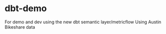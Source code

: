# dbt-demo
For demo and dev using the new dbt semantic layer/metricflow
Using Austin Bikeshare data
